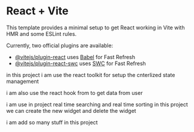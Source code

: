 # React + Vite

This template provides a minimal setup to get React working in Vite with HMR and some ESLint rules.

Currently, two official plugins are available:

- [@vitejs/plugin-react](https://github.com/vitejs/vite-plugin-react/blob/main/packages/plugin-react/README.md) uses [Babel](https://babeljs.io/) for Fast Refresh
- [@vitejs/plugin-react-swc](https://github.com/vitejs/vite-plugin-react-swc) uses [SWC](https://swc.rs/) for Fast Refresh

in this project i am use the react toolkit  for setup the cnterlized  state management

i am also use the react hook from to get data from user

i am use in project real time searching and real time sorting
in this project we can create the new widget and delete  the widget

i am add so many stuff in this project
